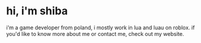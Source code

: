 # hi, i'm shiba

i'm a game developer from poland, i mostly work in lua and luau on roblox.
if you'd like to know more about me or contact me, check out my website.

